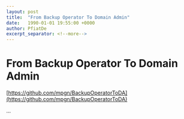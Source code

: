 ```yaml
---
layout: post
title:  "From Backup Operator To Domain Admin"
date:   1990-01-01 19:55:00 +0000
author: PfiatDe
excerpt_separator: <!--more-->
---
```


# From Backup Operator To Domain Admin
[https://github.com/mpgn/BackupOperatorToDA](https://github.com/mpgn/BackupOperatorToDA)

...
<!--more-->
